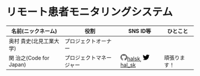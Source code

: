 # リモート患者モニタリングシステム

| 名前(ニックネーム) | 役割 | SNS ID等 | ひとこと |
| --- | ---- | ---- | ---- |
| 奥村 貴史(北見工業大学) | プロジェクトオーナー | | |
| 関 治之(Code for Japan) | プロジェクトマネージャー | [<img src="images/github-brands.svg" width="18"/>halsk](http://github.com/halsk), [<img src="images/twitter-brands.svg" width="18"/>hal_sk](https://twitter.com/hal_sk) | 頑張ります！ |
